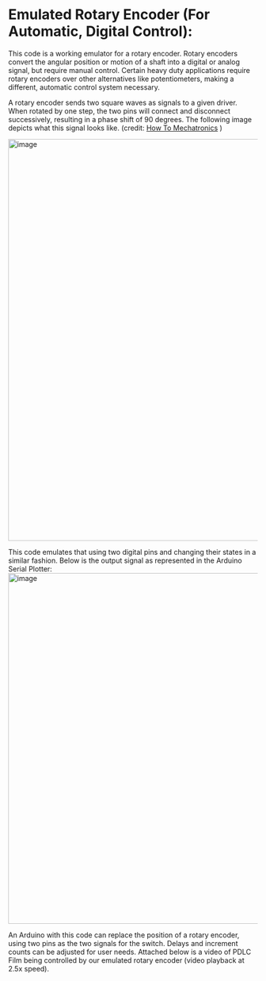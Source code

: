 # Emulated Rotary Encoder (For Automatic, Digital Control):

This code is a working emulator for a rotary encoder. Rotary encoders convert the angular position or motion of a shaft into a digital or analog signal, but require manual control. Certain heavy duty applications require rotary encoders over other alternatives like potentiometers, making a different, automatic control system necessary. 

A rotary encoder sends two square waves as signals to a given driver. When rotated by one step, the two pins will connect and disconnect successively, resulting in a phase shift of 90 degrees. The following image depicts what this signal looks like. 
(credit: 
<a href="https://www.youtube.com/watch?v=v4BbSzJ-hz4" target="_blank">How To Mechatronics</a>
)

<img width="1946" height="810" alt="image" src="https://github.com/user-attachments/assets/5db21d06-2691-4106-ab4b-0baaaa074d87" />



This code emulates that using two digital pins and changing their states in a similar fashion. Below is the output signal as represented in the Arduino Serial Plotter:
<img width="1534" height="707" alt="image" src="https://github.com/user-attachments/assets/5d6c89ba-1935-4ae8-8c3b-e68e4a12732f" />


An Arduino with this code can replace the position of a rotary encoder, using two pins as the two signals for the switch. Delays and increment counts can be adjusted for user needs. Attached below is a video of PDLC Film being controlled by our emulated rotary encoder (video playback at 2.5x speed).
